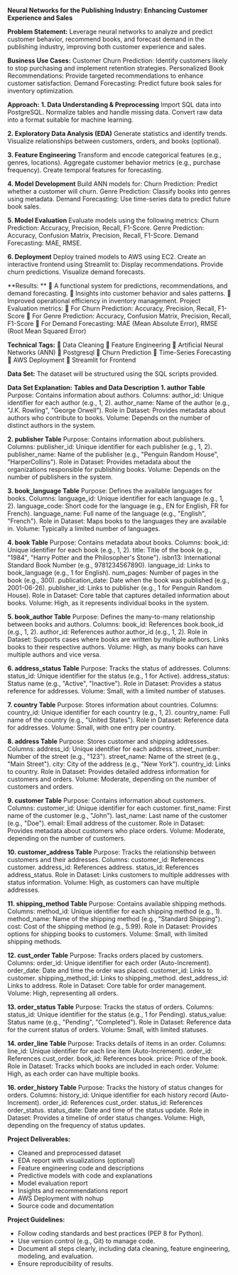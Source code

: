 **Neural Networks for the Publishing Industry: Enhancing Customer Experience and Sales**

**Problem Statement:**
Leverage neural networks to analyze and predict customer behavior, recommend books, and forecast demand in the publishing industry, improving both customer experience and sales.

**Business Use Cases:**
Customer Churn Prediction: Identify customers likely to stop purchasing and implement retention strategies.
Personalized Book Recommendations: Provide targeted recommendations to enhance customer satisfaction.
Demand Forecasting: Predict future book sales for inventory optimization.

**Approach:**
**1. Data Understanding & Preprocessing**
Import SQL data into PostgreSQL.
Normalize tables and handle missing data.
Convert raw data into a format suitable for machine learning.

**2. Exploratory Data Analysis (EDA)**
Generate statistics and identify trends.
Visualize relationships between customers, orders, and books (optional).

**3. Feature Engineering**
Transform and encode categorical features (e.g., genres, locations).
Aggregate customer behavior metrics (e.g., purchase frequency).
Create temporal features for forecasting.

**4. Model Development**
Build ANN models for:
Churn Prediction: Predict whether a customer will churn.
Genre Prediction: Classify books into genres using metadata.
Demand Forecasting: Use time-series data to predict future book sales.

**5. Model Evaluation**
Evaluate models using the following metrics:
Churn Prediction: Accuracy, Precision, Recall, F1-Score.
Genre Prediction: Accuracy, Confusion Matrix, Precision, Recall, F1-Score.
Demand Forecasting: MAE, RMSE.

**6. Deployment**
Deploy trained models to AWS using EC2.
Create an interactive frontend using Streamlit to:
Display recommendations.
Provide churn predictions.
Visualize demand forecasts.

**Results: **
  A functional system for predictions, recommendations, and demand forecasting.
  Insights into customer behavior and sales patterns.
  Improved operational efficiency in inventory management.
Project Evaluation metrics:
  For Churn Prediction:
Accuracy, Precision, Recall, F1-Score
  For Genre Prediction:
Accuracy, Confusion Matrix, Precision, Recall, F1-Score
  For Demand Forecasting:
MAE (Mean Absolute Error), RMSE (Root Mean Squared Error)

**Technical Tags:**
  Data Cleaning
  Feature Engineering
  Artificial Neural Networks (ANN)
  Postgresql
  Churn Prediction
  Time-Series Forecasting
  AWS Deployment
  Streamlit for Frontend

**Data Set:**
The dataset will be structured using the SQL scripts provided.

**Data Set Explanation:**
**Tables and Data Description**
**1. author Table**
Purpose: Contains information about authors.
Columns:
author_id: Unique identifier for each author (e.g., 1, 2).
author_name: Name of the author (e.g., "J.K. Rowling", "George Orwell").
Role in Dataset: Provides metadata about authors who contribute to books.
Volume: Depends on the number of distinct authors in the system.

**2. publisher Table**
Purpose: Contains information about publishers.
Columns:
publisher_id: Unique identifier for each publisher (e.g., 1, 2).
publisher_name: Name of the publisher (e.g., "Penguin Random House", "HarperCollins").
Role in Dataset: Provides metadata about the organizations responsible for publishing books.
Volume: Depends on the number of publishers in the system.

**3. book_language Table**
Purpose: Defines the available languages for books.
Columns:
language_id: Unique identifier for each language (e.g., 1, 2).
language_code: Short code for the language (e.g., EN for English, FR for French).
language_name: Full name of the language (e.g., "English", "French").
Role in Dataset: Maps books to the languages they are available in.
Volume: Typically a limited number of languages.

**4. book Table**
Purpose: Contains metadata about books.
Columns:
book_id: Unique identifier for each book (e.g., 1, 2).
title: Title of the book (e.g., "1984", "Harry Potter and the Philosopher's Stone").
isbn13: International Standard Book Number (e.g., 9781234567890).
language_id: Links to book_language (e.g., 1 for English).
num_pages: Number of pages in the book (e.g., 300).
publication_date: Date when the book was published (e.g., 2001-06-26).
publisher_id: Links to publisher (e.g., 1 for Penguin Random House).
Role in Dataset: Core table that captures detailed information about books.
Volume: High, as it represents individual books in the system.

**5. book_author Table**
Purpose: Defines the many-to-many relationship between books and authors.
Columns:
book_id: References book.book_id (e.g., 1, 2).
author_id: References author.author_id (e.g., 1, 2).
Role in Dataset:
Supports cases where books are written by multiple authors.
Links books to their respective authors.
Volume: High, as many books can have multiple authors and vice versa.

**6. address_status Table**
Purpose: Tracks the status of addresses.
Columns:
status_id: Unique identifier for the status (e.g., 1 for Active).
address_status: Status name (e.g., "Active", "Inactive").
Role in Dataset: Provides a status reference for addresses.
Volume: Small, with a limited number of statuses.

**7. country Table**
Purpose: Stores information about countries.
Columns:
country_id: Unique identifier for each country (e.g., 1, 2).
country_name: Full name of the country (e.g., "United States").
Role in Dataset: Reference data for addresses.
Volume: Small, with one entry per country.

**8. address Table**
Purpose: Stores customer and shipping addresses.
Columns:
address_id: Unique identifier for each address.
street_number: Number of the street (e.g., "123").
street_name: Name of the street (e.g., "Main Street").
city: City of the address (e.g., "New York").
country_id: Links to country.
Role in Dataset: Provides detailed address information for customers and orders.
Volume: Moderate, depending on the number of customers and orders.

**9. customer Table**
Purpose: Contains information about customers.
Columns:
customer_id: Unique identifier for each customer.
first_name: First name of the customer (e.g., "John").
last_name: Last name of the customer (e.g., "Doe").
email: Email address of the customer.
Role in Dataset: Provides metadata about customers who place orders.
Volume: Moderate, depending on the number of customers.

**10. customer_address Table**
Purpose: Tracks the relationship between customers and their addresses.
Columns:
customer_id: References customer.
address_id: References address.
status_id: References address_status.
Role in Dataset: Links customers to multiple addresses with status information.
Volume: High, as customers can have multiple addresses.

**11. shipping_method Table**
Purpose: Contains available shipping methods.
Columns:
method_id: Unique identifier for each shipping method (e.g., 1).
method_name: Name of the shipping method (e.g., "Standard Shipping").
cost: Cost of the shipping method (e.g., 5.99).
Role in Dataset: Provides options for shipping books to customers.
Volume: Small, with limited shipping methods.

**12. cust_order Table**
Purpose: Tracks orders placed by customers.
Columns:
order_id: Unique identifier for each order (Auto-Increment).
order_date: Date and time the order was placed.
customer_id: Links to customer.
shipping_method_id: Links to shipping_method.
dest_address_id: Links to address.
Role in Dataset: Core table for order management.
Volume: High, representing all orders.

**13. order_status Table**
Purpose: Tracks the status of orders.
Columns:
status_id: Unique identifier for the status (e.g., 1 for Pending).
status_value: Status name (e.g., "Pending", "Completed").
Role in Dataset: Reference data for the current status of orders.
Volume: Small, with limited statuses.

**14. order_line Table**
Purpose: Tracks details of items in an order.
Columns:
line_id: Unique identifier for each line item (Auto-Increment).
order_id: References cust_order.
book_id: References book.
price: Price of the book.
Role in Dataset: Tracks which books are included in each order.
Volume: High, as each order can have multiple books.

**16. order_history Table**
Purpose: Tracks the history of status changes for orders.
Columns:
history_id: Unique identifier for each history record (Auto-Increment).
order_id: References cust_order.
status_id: References order_status.
status_date: Date and time of the status update.
Role in Dataset: Provides a timeline of order status changes.
Volume: High, depending on the frequency of status updates.


**Project Deliverables:**
- Cleaned and preprocessed dataset
- EDA report with visualizations (optional)
- Feature engineering code and descriptions
- Predictive models with code and explanations
- Model evaluation report
- Insights and recommendations report
- AWS Deployment with nohup
- Source code and documentation
  
**Project Guidelines:**
- Follow coding standards and best practices (PEP 8 for Python).
- Use version control (e.g., Git) to manage code.
- Document all steps clearly, including data cleaning, feature engineering, modeling, and evaluation.
- Ensure reproducibility of results.

